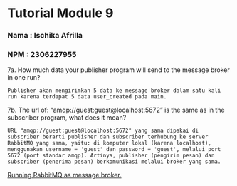 # Tutorial Module 9
### Nama : Ischika Afrilla
### NPM : 2306227955

7a. How much data your publisher program will send to the message broker in one run? 

    Publisher akan mengirimkan 5 data ke message broker dalam satu kali run karena terdapat 5 data user_created pada main.

7b. The url of: “amqp://guest:guest@localhost:5672” is the same as in the subscriber program, what does it mean? 

    URL "amqp://guest:guest@localhost:5672" yang sama dipakai di subscriber berarti publisher dan subscriber terhubung ke server RabbitMQ yang sama, yaitu: di komputer lokal (karena localhost), menggunakan username = 'guest' dan password = 'guest', melalui port 5672 (port standar amqp). Artinya, publisher (pengirim pesan) dan subscriber (penerima pesan) berkomunikasi melalui broker yang sama.

[Running RabbitMQ as message broker.](images/Screenshot%202025-05-06%20015107.png)